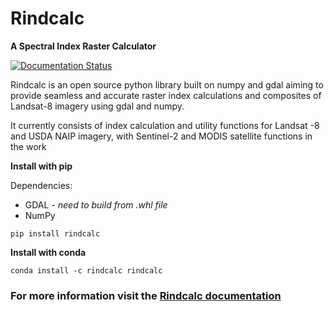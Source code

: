 # Rindcalc 
**A Spectral Index Raster Calculator**

[![Documentation Status](https://readthedocs.org/projects/rindcalc/badge/?version=latest)](https://rindcalc.readthedocs.io/en/latest/?badge=latest)

Rindcalc is an open source python library built on numpy and gdal aiming to
provide seamless and accurate raster index calculations and composites of 
Landsat-8 imagery using gdal and numpy.    

It currently consists of index calculation and utility functions for Landsat
-8 and USDA NAIP imagery, with Sentinel-2 and MODIS satellite functions in
the work 

**Install with pip**

Dependencies:
 * GDAL - *need to build from .whl file* 
 * NumPy

```console
pip install rindcalc
```    

**Install with conda**

```console
conda install -c rindcalc rindcalc 
```


### For more information visit the [Rindcalc documentation](https://rindcalc.readthedocs.io/en/latest/)